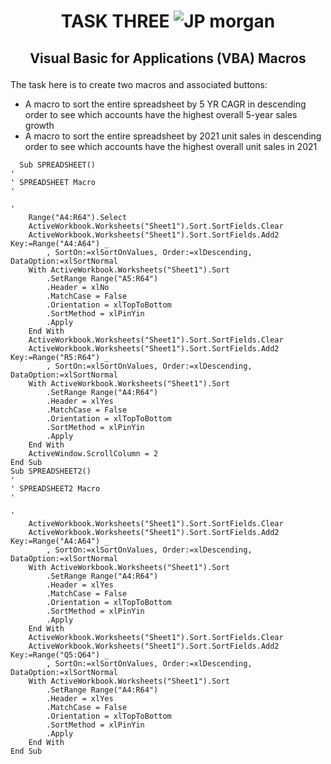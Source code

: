 # <p align="center" style="margin-top: 0px;"> TASK THREE ![JP morgan](https://github.com/ellaclauz/JP_MORGAN_EXCEL_SKILL/assets/100838547/e6a7faef-81b4-4e92-9e1d-e541b74acb3f)
## <p align="center"> Visual Basic for Applications (VBA) Macros
  
  
The task here is to create two macros and associated buttons:
-   A macro to sort the entire spreadsheet by 5 YR CAGR in descending order to see which accounts have the highest overall 5-year sales growth
-    A macro to sort the entire spreadsheet by 2021 unit sales in descending order to see which accounts have the highest overall unit sales in 2021
  
```excel
  Sub SPREADSHEET()
'
' SPREADSHEET Macro
'

'
    Range("A4:R64").Select
    ActiveWorkbook.Worksheets("Sheet1").Sort.SortFields.Clear
    ActiveWorkbook.Worksheets("Sheet1").Sort.SortFields.Add2 Key:=Range("A4:A64") _
        , SortOn:=xlSortOnValues, Order:=xlDescending, DataOption:=xlSortNormal
    With ActiveWorkbook.Worksheets("Sheet1").Sort
        .SetRange Range("A5:R64")
        .Header = xlNo
        .MatchCase = False
        .Orientation = xlTopToBottom
        .SortMethod = xlPinYin
        .Apply
    End With
    ActiveWorkbook.Worksheets("Sheet1").Sort.SortFields.Clear
    ActiveWorkbook.Worksheets("Sheet1").Sort.SortFields.Add2 Key:=Range("R5:R64") _
        , SortOn:=xlSortOnValues, Order:=xlDescending, DataOption:=xlSortNormal
    With ActiveWorkbook.Worksheets("Sheet1").Sort
        .SetRange Range("A4:R64")
        .Header = xlYes
        .MatchCase = False
        .Orientation = xlTopToBottom
        .SortMethod = xlPinYin
        .Apply
    End With
    ActiveWindow.ScrollColumn = 2
End Sub
Sub SPREADSHEET2()
'
' SPREADSHEET2 Macro
'

'
    ActiveWorkbook.Worksheets("Sheet1").Sort.SortFields.Clear
    ActiveWorkbook.Worksheets("Sheet1").Sort.SortFields.Add2 Key:=Range("A4:A64") _
        , SortOn:=xlSortOnValues, Order:=xlDescending, DataOption:=xlSortNormal
    With ActiveWorkbook.Worksheets("Sheet1").Sort
        .SetRange Range("A4:R64")
        .Header = xlYes
        .MatchCase = False
        .Orientation = xlTopToBottom
        .SortMethod = xlPinYin
        .Apply
    End With
    ActiveWorkbook.Worksheets("Sheet1").Sort.SortFields.Clear
    ActiveWorkbook.Worksheets("Sheet1").Sort.SortFields.Add2 Key:=Range("Q5:Q64") _
        , SortOn:=xlSortOnValues, Order:=xlDescending, DataOption:=xlSortNormal
    With ActiveWorkbook.Worksheets("Sheet1").Sort
        .SetRange Range("A4:R64")
        .Header = xlYes
        .MatchCase = False
        .Orientation = xlTopToBottom
        .SortMethod = xlPinYin
        .Apply
    End With
End Sub
```
  
